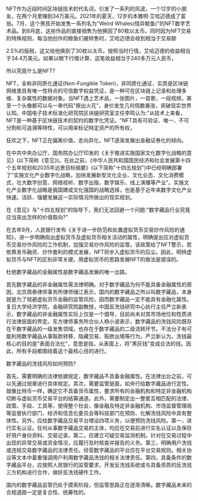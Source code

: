 NFT作为近段时间区块链技术的代名词，引发了一系列的风波。一个12岁的小朋友，在两个月里赚到34万美元。2021年的夏天，12岁的本雅明·艾哈迈德成了富翁。7月，这个男孩开始发售一系列名为"Weird
Whales(怪异鲸鱼)\"的NFT数字艺术品。到8月底，这些作品的直接销售为他换回了80枚以太币。同时因为NFT交易的特殊规则，每当他创作的鲸鱼们被转售时，艾哈迈德会收到相当于交易额

2.5%的版税，这又给他换到了30枚以太币。按照当时行情，艾哈迈德的收益相当于34.4万美元。如果以眼下行情计算，这笔收益相当于240多万元人民币，

所以究竟什么是NFT?

NFT，全称非同质化通证(Non-Fungible
Token)，非同质化通证，实质是区块链网络里具有唯一性特点的可信数字权益凭证，是一种可在区块链上记录和处理多维、复杂属性的数据对象。当NFT遇上艺术品，一张图片，一首歌，一段视频，甚至一个头像都可以与一串代码"擦出火花"，身价发生几何倍数暴涨，突破现实世界认知。中国电子技术标准化研究院区块链研究室主任李鸣认为:\"从技术上来看，NFT是一种基于区块链技术的契约的数字化凭证。\"NFT具有可验证、唯一、不可分割和可追溯等特性，可以用来标记特定资产的所有权，

狂欢之下，NFT正在偏离价值，走向异化，NFT逐渐发展出金融证券化的倾向。

在中共中央办公厅、国务院办公厅印发的《关于推进实施国家文化数字化战略的意见》(以下简称《意见》)。在此之前，《中华人民共和国国民经济和社会发展第十四个五年规划和2035年远景目标纲要》(以下简称\"十四五规划\")中已经明确部署了"实施文化产业数字化战略，加快发展新型文化企业、文化业态、文化消费模式，壮大数字创意、网络视听、数字出版、数字娱乐、线上演播等产业"。实施文化产业数字化战略是我国建成文化强国的战略选择，也是基于近年来数字文化产业快速。活跃、强健发展这一实际情况所做出的现实规划。

在《意见》与"十四五规划"的指导下，我们无法回避一个问题:\"数字藏品行业究竟应当突出怎样的价值取向?\"

在去年9月，人民银行发布《关于进一步防范和处置虚拟货币交易炒作风险的通知》，进一步明确指出虚拟货币及虚拟货币相关活动的属性，明确提出应对虚拟货币交易炒作风险的工作机制，加强交易炒作风险的监管。该政策给了NFT警示，若依靠发币融资、炒作套利的模式发展，NFT将步入虚拟货币的后尘。因此，明辨虚拟货币与NFT的区别非常关键，用虚拟货币的思路发展NFT的做法是错误的。

杜绝数字藏品的金融属性是数字藏品发展的唯一出路。

首先数字藏品的非金融属性需法律明确。对于数字藏品为何不能具备金融属性的原因，北京周泰律师事务所律师储江表示，国内的数字藏品之所以叫数字藏品，本身就是为了规避虚拟货币金融的监管风险，因而数字藏品一定不能具有金融化属性。复日大学经济学院，金融研究院副教授，中国反洗钱研究中心执行主任严立新表示，数字藏品的非金融属性实际上仅是一个倡导，目前尚未对其市场地位和性质进行法律层面的界定。东方律师事务所合伙人杨小波表示，数字藏品的洗钱风险既存在干数字藏品的一级发售领域，也存在于数字藏品的二级流转环节。不法分子有可能利用数字藏品从事赃款转移、隐藏交易、赃款出境等行为。严立新认为，洗钱最核心的目的是"表面合法化"，意思是指，从表面上，将"黑灰钱"变成合法的钱。因此，所有手段都围绕着这个最核心目的进行。

数字藏品的洗钱风险如何预防?

首先，需要明确的法律依据规定，数字藏品不具备金融属性。在法律出台之前，可以先通过规章进行具体规定。其次，需要监管层面，如央行给数字藏品进行定性。就像比特币一样，确定它不具备货币属性，要求所有的金融机构和特定非金融机构切断与虚拟货币交易平台的结算通道。此外，需要制定出一整套互相匹配的法律、政策、手段、工具等，使得整个社会，像金融及特定非金融机构、市场监督管理局等监督执行部门、经济和信息化委员会等科技部门在预防、化解洗钱风险中具有整体性。另外，应给数字藏品交易平台增设四项义务，以便预防洗钱风险。第一，进行实名认证。任何从事数字藏品交易的主体，均应在交易前进行实名认证以及保存好用户身份资料、交易记录。第二，应建立可疑交易监测机制。针对在交易过程中出现的异常交易或资金情况，应履行及时核查并报告的义务。第三，明确用户洗钱或违规交易数字藏品的法律责任。经营数字藏品的平台应在平台交易规则。相关协议等文本中着重强调用户利用数字藏品洗钱的相关法律责任。第四，具备条件的数字藏品平台，应按照人民银行的监管要求，开发反洗钱系统或与具备资质的反洗钱三方机构进行合作，做好反洗钱硬件工作。

国内的数字藏品监管仍处于摸索阶段，但监管思路正在逐渐清晰。数字藏品未来的合规道路一定是复合性、统筹性的。
